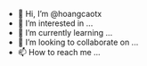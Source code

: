 - 👋 Hi, I’m @hoangcaotx
- 👀 I’m interested in ...
- 🌱 I’m currently learning ...
- 💞️ I’m looking to collaborate on ...
- 📫 How to reach me ...

<!---
hoangcaotx/hoangcaotx is a ✨ special ✨ repository because its `README.md` (this file) appears on your GitHub profile.
You can click the Preview link to take a look at your changes.
--->
